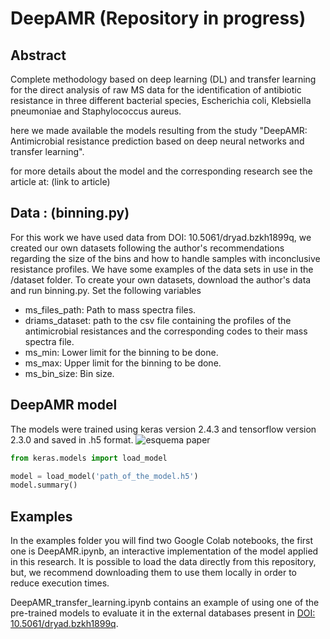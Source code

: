 # DeepAMR (Repository in progress)
## Abstract
Complete methodology based on deep learning (DL) and transfer learning for the direct analysis of raw
MS data for the identification of antibiotic resistance in three different bacterial species, Escherichia coli, Klebsiella pneumoniae and Staphylococcus aureus.

here we made available the models resulting from the study "DeepAMR: Antimicrobial resistance prediction based on deep neural networks and transfer learning".

for more details about the model and the corresponding research see the article at: (link to article)
## Data : (binning.py)
For this work we have used data from DOI: 10.5061/dryad.bzkh1899q, we created our own datasets following the author's recommendations regarding the size of the bins and how to handle samples with inconclusive resistance profiles. We have some examples of the data sets in use in the /dataset folder. To create your own datasets, download the author's data and run binning.py. Set the following variables
- ms_files_path: Path to mass spectra files.
- driams_dataset: path to the csv file containing the profiles of the antimicrobial resistances and the corresponding codes to their mass spectra file.
- ms_min: Lower limit for the binning to be done.
- ms_max: Upper limit for the binning to be done.
- ms_bin_size: Bin size.

## DeepAMR model
The models were trained using keras version 2.4.3 and tensorflow version 2.3.0 and saved in .h5 format.
![esquema paper](https://user-images.githubusercontent.com/43461313/201794393-78c50952-ff42-425b-b5ee-c275481e835d.png)

```python
from keras.models import load_model

model = load_model('path_of_the_model.h5')
model.summary()
```

## Examples
In the examples folder you will find two Google Colab notebooks, the first one is DeepAMR.ipynb, an interactive implementation of the model applied in this research. It is possible to load the data directly from this repository, but, we recommend downloading them to use them locally in order to reduce execution times.  

DeepAMR_transfer_learning.ipynb contains an example of using one of the pre-trained models to evaluate it in the external databases present in <a href="https://doi.org/10.5061/dryad.bzkh1899q" rel="nofollow">DOI: 10.5061/dryad.bzkh1899q</a>.





